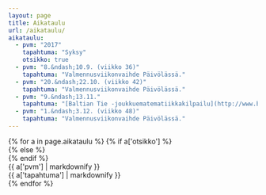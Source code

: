 ```yaml
---
layout: page
title: Aikataulu
url: /aikataulu/
aikataulu:
  - pvm: "2017"
    tapahtuma: "Syksy"
    otsikko: true
  - pvm: "8.&ndash;10.9. (viikko 36)"
    tapahtuma: "Valmennusviikonvaihde Päivölässä."
  - pvm: "20.&ndash;22.10. (viikko 42)"
    tapahtuma: "Valmennusviikonvaihde Päivölässä."
  - pvm: "9.&ndash;13.11."
    tapahtuma: "[Baltian Tie -joukkuematematiikkakilpailu](http://www.balticway17.dk/) Sorøssä Tanskassa."
  - pvm: "1.&ndash;3.12. (viikko 48)"
    tapahtuma: "Valmennusviikonvaihde Päivölässä."
---
```

<div class="list-group">
{% for a in page.aikataulu %}
{% if a['otsikko'] %}<div class="list-group-item-info row">{% else %}<div class="list-group-item row">{% endif %}
<div class="col-sm-3">{{ a['pvm'] | markdownify }}</div>
<div class="col-sm-9">{{ a['tapahtuma'] | markdownify }}</div>
</div>
{% endfor %}
</div>
